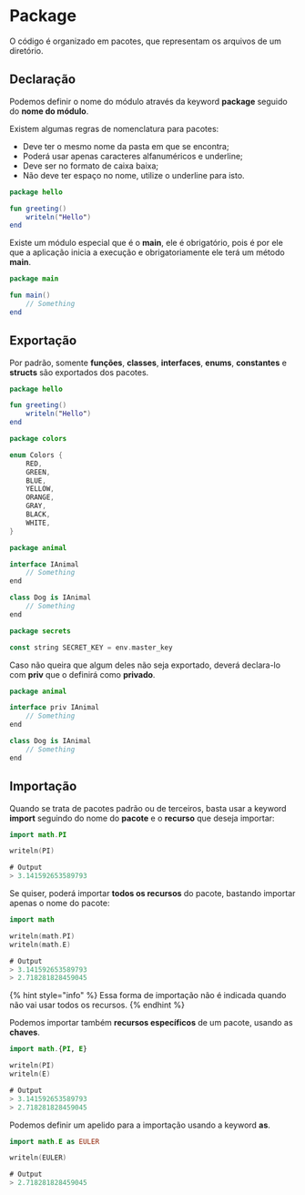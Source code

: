 # Package

O código é organizado em pacotes, que representam os arquivos de um diretório.

## Declaração

Podemos definir o nome do módulo através da keyword **package** seguido do **nome do módulo**.

Existem algumas regras de nomenclatura para pacotes:

* Deve ter o mesmo nome da pasta em que se encontra;
* Poderá usar apenas caracteres alfanuméricos e underline;
* Deve ser no formato de caixa baixa;
* Não deve ter espaço no nome, utilize o underline para isto.

```kotlin
package hello

fun greeting()
    writeln("Hello")
end
```

Existe um módulo especial que é o **main**, ele é obrigatório, pois é por ele que a aplicação inicia a execução e obrigatoriamente ele terá um método **main**.

```kotlin
package main

fun main()
    // Something
end
```

## Exportação

Por padrão, somente **funções**, **classes**, **interfaces**, **enums**, **constantes** e **structs** são exportados dos pacotes.

```kotlin
package hello

fun greeting()
    writeln("Hello")
end
```

```kotlin
package colors

enum Colors {
    RED,
    GREEN,
    BLUE,
    YELLOW,
    ORANGE,
    GRAY,
    BLACK,
    WHITE,
}
```

```kotlin
package animal

interface IAnimal
    // Something
end

class Dog is IAnimal
    // Something
end
```

```kotlin
package secrets

const string SECRET_KEY = env.master_key
```

Caso não queira que algum deles não seja exportado, deverá declara-lo com **priv** que o definirá como **privado**.

```kotlin
package animal

interface priv IAnimal
    // Something
end

class Dog is IAnimal
    // Something
end
```

## Importação

Quando se trata de pacotes padrão ou de terceiros, basta usar a keyword **import** seguindo do nome do **pacote** e o **recurso** que deseja importar:

```kotlin
import math.PI

writeln(PI)

# Output
> 3.141592653589793
```

Se quiser, poderá importar **todos os recursos** do pacote, bastando importar apenas o nome do pacote:

```kotlin
import math

writeln(math.PI)
writeln(math.E)

# Output
> 3.141592653589793
> 2.718281828459045
```

{% hint style="info" %}
Essa forma de importação não é indicada quando não vai usar todos os recursos.
{% endhint %}

Podemos importar também **recursos específicos** de um pacote, usando as **chaves**.

```kotlin
import math.{PI, E}

writeln(PI)
writeln(E)

# Output
> 3.141592653589793
> 2.718281828459045
```

Podemos definir um apelido para a importação usando a keyword **as**.

```kotlin
import math.E as EULER

writeln(EULER)

# Output
> 2.718281828459045
```
